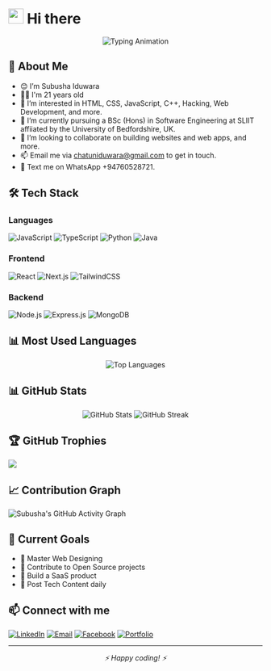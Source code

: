 # <img src="https://media.giphy.com/media/hvRJCLFzcasrR4ia7z/giphy.gif" width="30px"/> Hi there

<div align="center">
  <img src="https://readme-typing-svg.demolab.com?font=Fira+Code&size=24&pause=1000&color=F70000&center=true&vCenter=true&width=440&lines=I'm+Subusha+Iduwara+%3A);Don't+forget+to+follow+me!!" alt="Typing Animation" />
</div>

## 🚀 About Me

- 😊 I’m Subusha Iduwara
- 👦🏻 I'm 21 years old
- 👀 I’m interested in HTML, CSS, JavaScript, C++, Hacking, Web Development, and more.
- 🌱 I’m currently pursuing a BSc (Hons) in Software Engineering at SLIIT affiiated by the University of Bedfordshire, UK.
- 💞️ I’m looking to collaborate on building websites and web apps, and more.
- 📫 Email me via chatuniduwara@gmail.com to get in touch.
- 💬 Text me on WhatsApp +94760528721.

## 🛠️ Tech Stack

### Languages
![JavaScript](https://img.shields.io/badge/JavaScript-F7DF1E?style=for-the-badge&logo=javascript&logoColor=black)
![TypeScript](https://img.shields.io/badge/TypeScript-007ACC?style=for-the-badge&logo=typescript&logoColor=white)
![Python](https://img.shields.io/badge/Python-3776AB?style=for-the-badge&logo=python&logoColor=white)
![Java](https://img.shields.io/badge/Java-ED8B00?style=for-the-badge&logo=oracle&logoColor=white)

### Frontend
![React](https://img.shields.io/badge/React-20232A?style=for-the-badge&logo=react&logoColor=61DAFB)
![Next.js](https://img.shields.io/badge/Next.js-000000?style=for-the-badge&logo=next.js&logoColor=white)
![TailwindCSS](https://img.shields.io/badge/Tailwind_CSS-38B2AC?style=for-the-badge&logo=tailwind-css&logoColor=white)

### Backend
![Node.js](https://img.shields.io/badge/Node.js-43853D?style=for-the-badge&logo=node.js&logoColor=white)
![Express.js](https://img.shields.io/badge/Express.js-404D59?style=for-the-badge)
![MongoDB](https://img.shields.io/badge/MongoDB-4EA94B?style=for-the-badge&logo=mongodb&logoColor=white)

## 📊 Most Used Languages

<div align="center">
  <img src="https://github-readme-stats.vercel.app/api/top-langs/?username=subusha&layout=compact&theme=radical&langs_count=8&exclude_repo=repo1,repo2" alt="Top Languages" />
</div>

## 📊 GitHub Stats

<div align="center">
  <img src="https://github-readme-stats.vercel.app/api?username=subusha&show_icons=true&theme=radical" alt="GitHub Stats" />
  <img src="https://github-readme-streak-stats.herokuapp.com/?user=subusha&theme=radical" alt="GitHub Streak" />
</div>

## 🏆 GitHub Trophies
![](https://github-profile-trophy.vercel.app/?username=subusha&theme=radical&no-frame=false&no-bg=true&margin-w=4)

## 📈 Contribution Graph
![Subusha's GitHub Activity Graph](https://github-readme-activity-graph.vercel.app/graph?username=subusha&theme=redical)

## 🎯 Current Goals
- 🌱 Master Web Designing
- 👯 Contribute to Open Source projects
- 🚀 Build a SaaS product
- 📝 Post Tech Content daily

## 📫 Connect with me

[![LinkedIn](https://img.shields.io/badge/LinkedIn-0077B5?style=for-the-badge&logo=linkedin&logoColor=white)](https://www.linkedin.com/in/subushaiduwara/)
[![Email](https://img.shields.io/badge/Email-D14836?style=for-the-badge&logo=gmail&logoColor=white)](mailto:your.email@example.com)
[![Facebook](https://img.shields.io/badge/Facebook-1877F2?style=for-the-badge&logo=facebook&logoColor=white)](https://www.facebook.com/subusha.iduwara)
[![Portfolio](https://img.shields.io/badge/Portfolio-FF5722?style=for-the-badge&logo=todoist&logoColor=white)](https://your-portfolio.com)

---
<div align="center">
   <i>⚡ Happy coding! ⚡</i>
</div>
